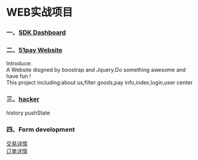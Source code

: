# WEB实战项目

### 一、[SDK Dashboard](http://htmlpreview.github.io/?https://github.com/yhtml5/YHTML5-WEB/tree/master/sdk-console/development)  

### 二、[51pay Website](http://htmlpreview.github.io/?https://github.com/yhtml5/YHTML5-WEB/blob/master/51pay/inc/indx.html)  
Introduce:   
A Website disgned by boostrap and Jquery.Do something awesome and have fun !  
This project including:about us,filter goods,pay info,index,login,user center  
### 三、[hacker](http://htmlpreview.github.io/?https://github.com/yhtml5/YHTML5-WEB/blob/master/51pay/inc/index.html)  
history pushState


### 四、Form development
[交易详情](http://htmlpreview.github.io/?https://github.com/yhtml5/YHTML5-WEB/blob/master/form/pay-details/pay-details.html)  
[订单详情](http://htmlpreview.github.io/?https://github.com/yhtml5/YHTML5-WEB/blob/master/pay-form/form.html)  

